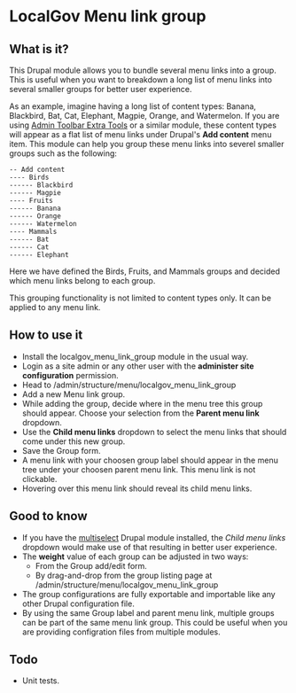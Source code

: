 # LocalGov Menu link group

## What is it?
This Drupal module allows you to bundle several menu links into a group.  This is useful when you want to breakdown a long list of menu links into several smaller groups for better user experience.

As an example, imagine having a long list of content types: Banana, Blackbird, Bat, Cat, Elephant, Magpie, Orange, and Watermelon.  If you are using [Admin Toolbar Extra Tools](https://www.drupal.org/project/admin_toolbar) or a similar module, these content types will appear as a flat list of menu links under Drupal's **Add content** menu item.  This module can help you group these menu links into severel smaller groups such as the following:
```
-- Add content
---- Birds
------ Blackbird
------ Magpie
---- Fruits
------ Banana
------ Orange
------ Watermelon
---- Mammals
------ Bat
------ Cat
------ Elephant
```
Here we have defined the Birds, Fruits, and Mammals groups and decided which menu links belong to each group.

This grouping functionality is not limited to content types only.  It can be applied to any menu link.

## How to use it
- Install the localgov_menu_link_group module in the usual way.
- Login as a site admin or any other user with the **administer site configuration** permission.
- Head to /admin/structure/menu/localgov_menu_link_group
- Add a new Menu link group.
- While adding the group, decide where in the menu tree this group should appear.  Choose your selection from the **Parent menu link** dropdown.
- Use the **Child menu links** dropdown to select the menu links that should come under this new group.
- Save the Group form.
- A menu link with your choosen group label should appear in the menu tree under your choosen parent menu link.  This menu link is not clickable.
- Hovering over this menu link should reveal its child menu links.

## Good to know
- If you have the [multiselect](https://www.drupal.org/project/multiselect) Drupal module installed, the *Child menu links* dropdown would make use of that resulting in better user experience.
- The **weight** value of each group can be adjusted in two ways:
  - From the Group add/edit form.
  - By drag-and-drop from the group listing page at /admin/structure/menu/localgov_menu_link_group
- The group configurations are fully exportable and importable like any other Drupal configuration file.
- By using the same Group label and parent menu link, multiple groups can be part of the same menu link group.  This could be useful when you are providing configration files from multiple modules.

## Todo
- Unit tests.
